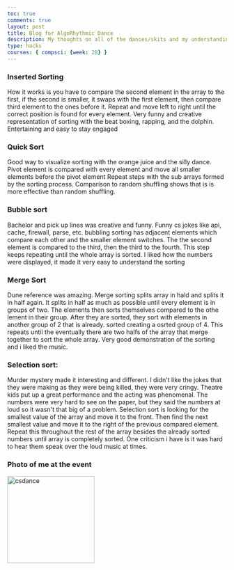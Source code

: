 ```yaml
---
toc: true
comments: true
layout: post
title: Blog for AlgoRhythmic Dance
description: My thoughts on all of the dances/skits and my understanding of the different types of sorting
type: hacks
courses: { compsci: {week: 28} }
---
```

### Inserted Sorting
How it works is you have to compare the second element in the array to the first, if the second is smaller, it swaps with the first element, then compare third element to the ones before it. Repeat and move left to right until the correct position is found for every element. Very funny and creative representation of sorting with the beat boxing, rapping, and the dolphin. Entertaining and easy to stay engaged
### Quick Sort
Good way to visualize sorting with the orange juice and the silly dance. Pivot element is compared with every element and move all smaller elements before the pivot element Repeat steps with the sub arrays formed by the sorting process. Comparison to random shuffling shows that is is more effective than random shuffling.
### Bubble sort
Bachelor and pick up lines was creative and funny. Funny cs jokes like api, cache, firewall, parse, etc. bubbling sorting has adjacent elements which compare each other and the smaller element switches. The the second element is compared to the third, then the third to the fourth. This step keeps repeating until the whole array is sorted. I liked how the numbers were displayed, it made it very easy to understand the sorting
### Merge Sort
Dune reference was amazing. Merge sorting splits array in hald and splits it in half again. It splits in half as much as possible until every element is in groups of two. The elements then sorts themselves compared to the othe lement in their group. After they are sorted, they sort with elements in another group of 2 that is already. sorted creating a osrted group of 4. This repeats until the eventually there are two halfs of the array that merge together to sort the whole array. Very good demonstration of the sorting and i liked the music.
### Selection sort:  
Murder mystery made it interesting and different. I didn't like the jokes that they were making as they were being killed, they were very cringy. Theatre kids put up a great performance and the acting was phenomenal. The numbers were very hard to see on the paper, but they said the numbers at loud so it wasn't that big of a problem. Selection sort is looking for the smallest value of the array and move it to the front. Then find the next smallest value and move it to the right of the previous compared element. Repeat this throughout the rest of the array besides the already sorted numbers until array is completely sorted. One criticism i have is it was hard to hear them speak over the loud music at times. 
### Photo of me at the event
<img src="https://github.com/aidenk1/Notebook/assets/141454425/3513c845-4d38-407e-a151-5ea3cae5cdc7" alt="csdance" width="200">



